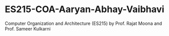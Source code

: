 # ES215-COA-Aaryan-Abhay-Vaibhavi
Computer Organization and Architecture (ES215) by Prof. Rajat Moona and Prof. Sameer Kulkarni
